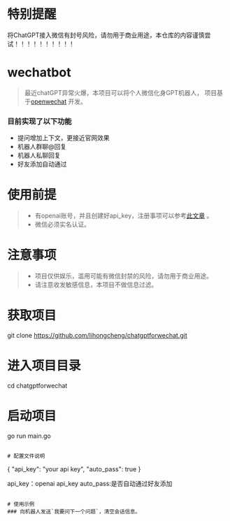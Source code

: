 # 特别提醒

将ChatGPT接入微信有封号风险，请勿用于商业用途，本仓库的内容谨慎尝试！！！！！！！！！！



# wechatbot
> 最近chatGPT异常火爆，本项目可以将个人微信化身GPT机器人，
> 项目基于[openwechat](https://github.com/eatmoreapple/openwechat) 开发。


### 目前实现了以下功能
 * 提问增加上下文，更接近官网效果 
 * 机器人群聊@回复
 * 机器人私聊回复
 * 好友添加自动通过
 
# 使用前提
> * 有openai账号，并且创建好api_key，注册事项可以参考[此文章](https://www.codeworld.top/?p=274) 。
> * 微信必须实名认证。

# 注意事项
> * 项目仅供娱乐，滥用可能有微信封禁的风险，请勿用于商业用途。
> * 请注意收发敏感信息，本项目不做信息过滤。

# 获取项目
git clone https://github.com/lihongcheng/chatgptforwechat.git

# 进入项目目录
cd chatgptforwechat

# 启动项目
go run main.go
````

# 配置文件说明
````
{
"api_key": "your api key",
"auto_pass": true
}

api_key：openai api_key
auto_pass:是否自动通过好友添加
````

# 使用示例
### 向机器人发送`我要问下一个问题`，清空会话信息。



